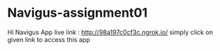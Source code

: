 # Navigus-assignment01
Hi Navigus
App live link : http://98a197c0cf3c.ngrok.io/ 
simply click on given link to access this app
